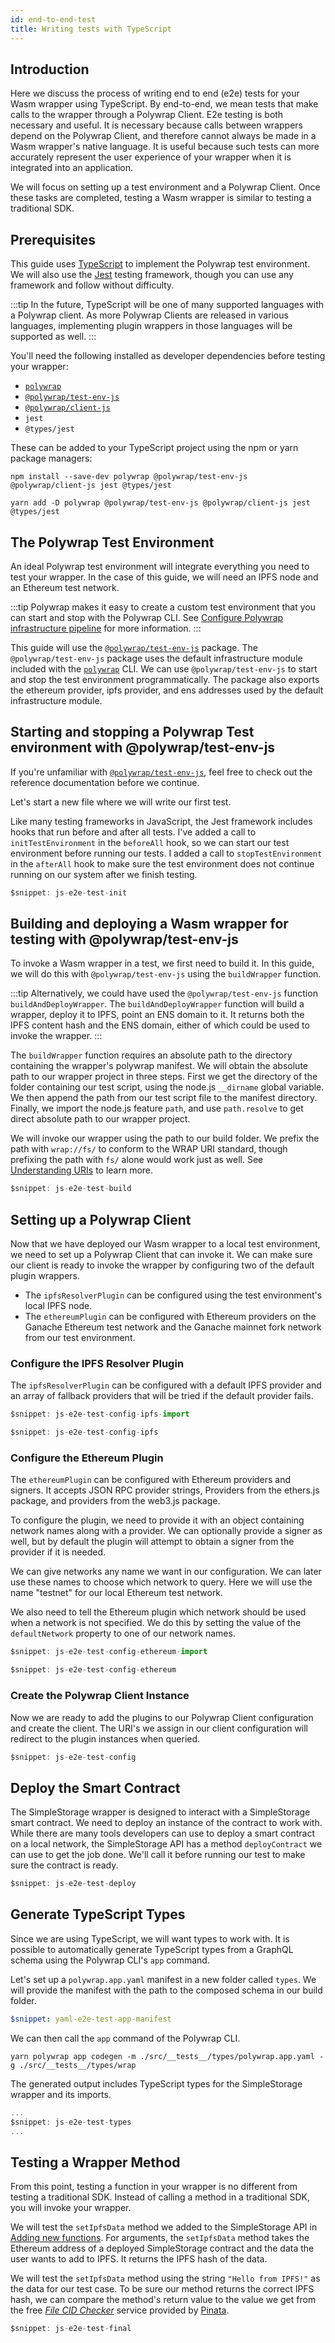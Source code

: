 ```yaml
---
id: end-to-end-test
title: Writing tests with TypeScript
---
```


## **Introduction**

Here we discuss the process of writing end to end (e2e) tests for your Wasm wrapper using TypeScript. 
By end-to-end, we mean tests that make calls to the wrapper through a Polywrap Client. 
E2e testing is both necessary and useful. 
It is necessary because calls between wrappers depend on the Polywrap Client, and therefore cannot always be made in a 
Wasm wrapper's native language. 
It is useful because such tests can more accurately represent the user experience of your wrapper when it is integrated 
into an application.

We will focus on setting up a test environment and a Polywrap Client. Once these tasks are completed, testing
a Wasm wrapper is similar to testing a traditional SDK.

## **Prerequisites**

This guide uses [TypeScript](https://www.typescriptlang.org/) to implement the Polywrap test environment. We will also
use the [Jest](https://jestjs.io/) testing framework, though you can use any framework and follow without difficulty.

:::tip
In the future, TypeScript will be one of many supported languages with a Polywrap client.
As more Polywrap Clients are released in various languages, implementing plugin wrappers in those languages will be supported as well.
:::

You'll need the following installed as developer dependencies before testing your wrapper:

- [`polywrap`](../../reference/cli/polywrap-cli)
- [`@polywrap/test-env-js`](../../reference/clients/js/libraries/test-env-js)
- [`@polywrap/client-js`](../../reference/clients/js/client-js)
- `jest`
- `@types/jest`

These can be added to your TypeScript project using the npm or yarn package managers:
```
npm install --save-dev polywrap @polywrap/test-env-js @polywrap/client-js jest @types/jest
```
```
yarn add -D polywrap @polywrap/test-env-js @polywrap/client-js jest @types/jest
```

## **The Polywrap Test Environment**

An ideal Polywrap test environment will integrate everything you need to test your wrapper. 
In the case of this guide, we will need an IPFS node and an Ethereum test network.

:::tip
Polywrap makes it easy to create a custom test environment that you can start and stop with the Polywrap CLI.
See [Configure Polywrap infrastructure pipeline](./infra-pipeline) for more information.
:::

This guide will use the [`@polywrap/test-env-js`](../../reference/clients/js/libraries/test-env-js) package.
The `@polywrap/test-env-js` package uses the default infrastructure module included with the [`polywrap`](../../reference/cli/polywrap-cli) CLI.
We can use `@polywrap/test-env-js` to start and stop the test environment programmatically. 
The package also exports the ethereum provider, ipfs provider, and ens addresses used by the default infrastructure module.

## **Starting and stopping a Polywrap Test environment with @polywrap/test-env-js**

If you're unfamiliar with [`@polywrap/test-env-js`](../../reference/clients/js/libraries/test-env-js), feel free to check 
out the reference documentation before we continue.

Let's start a new file where we will write our first test. 

Like many testing frameworks in JavaScript, the Jest framework includes hooks that run before and after all tests. 
I've added a call to `initTestEnvironment` in the `beforeAll` hook, so we can start our test environment before running our tests. 
I added a call to `stopTestEnvironment` in the `afterAll` hook to make sure the test environment does not continue running 
on our system after we finish testing.

```typescript
$snippet: js-e2e-test-init
```

## **Building and deploying a Wasm wrapper for testing with @polywrap/test-env-js**

To invoke a Wasm wrapper in a test, we first need to build it. In this guide, we will do this with 
`@polywrap/test-env-js` using the `buildWrapper` function.

:::tip
Alternatively, we could have used the `@polywrap/test-env-js` function `buildAndDeployWrapper`.
The `buildAndDeployWrapper` function will build a wrapper, deploy it to IPFS, point an ENS domain to it.
It returns both the IPFS content hash and the ENS domain, either of which could be used to invoke the wrapper.
:::

The `buildWrapper` function requires an absolute path to the directory containing the wrapper's polywrap manifest.
We will obtain the absolute path to our wrapper project in three steps. First we get the directory of the folder containing
our test script, using the node.js `__dirname` global variable. We then append the path from our test script file to the
manifest directory. Finally, we import the node.js feature `path`, and use `path.resolve` to get direct absolute path to
our wrapper project.

We will invoke our wrapper using the path to our build folder. 
We prefix the path with `wrap://fs/` to conform to the WRAP URI standard, though prefixing the path with `fs/` alone would
work just as well. See [Understanding URIs](../../concepts/understanding-uris) to learn more.

```typescript
$snippet: js-e2e-test-build
```

## **Setting up a Polywrap Client**

Now that we have deployed our Wasm wrapper to a local test environment, we need to set up a Polywrap Client that can
invoke it. We can make sure our client is ready to invoke the wrapper by configuring two of the default plugin wrappers.

- The `ipfsResolverPlugin` can be configured using the test environment's local IPFS node.
- The `ethereumPlugin` can be configured with Ethereum providers on the Ganache Ethereum test network and the Ganache
mainnet fork network from our test environment.

### **Configure the IPFS Resolver Plugin**

The `ipfsResolverPlugin` can be configured with a default IPFS provider and an array of fallback providers that will be tried if
the default provider fails.

```typescript
$snippet: js-e2e-test-config-ipfs-import

$snippet: js-e2e-test-config-ipfs
```

### **Configure the Ethereum Plugin**

The `ethereumPlugin` can be configured with Ethereum providers and signers. It accepts JSON RPC provider strings, 
Providers from the ethers.js package, and providers from the web3.js package.

To configure the plugin, we need to provide it with an object containing network names along with a provider. We can
optionally provide a signer as well, but by default the plugin will attempt to obtain a signer from the provider if it
is needed.

We can give networks any name we want in our configuration. We can later use these names to choose which network to 
query. Here we will use the name "testnet" for our local Ethereum test network.

We also need to tell the Ethereum plugin which network should be used when a network is not specified. We do this by
setting the value of the `defaultNetwork` property to one of our network names.

```typescript
$snippet: js-e2e-test-config-ethereum-import

$snippet: js-e2e-test-config-ethereum
```

### **Create the Polywrap Client Instance**

Now we are ready to add the plugins to our Polywrap Client configuration and create the client. The URI's we assign in
our client configuration will redirect to the plugin instances when queried.

```typescript
$snippet: js-e2e-test-config
```

## **Deploy the Smart Contract**

The SimpleStorage wrapper is designed to interact with a SimpleStorage smart contract. We need to deploy an
instance of the contract to work with. While there are many tools developers can use to deploy a smart contract on a
local network, the SimpleStorage API has a method `deployContract` we can use to get the job done. We'll call it before
running our test to make sure the contract is ready.

```typescript
$snippet: js-e2e-test-deploy
```

## **Generate TypeScript Types**

Since we are using TypeScript, we will want types to work with. It is possible to automatically generate TypeScript
types from a GraphQL schema using the Polywrap CLI's `app` command. 

Let's set up a `polywrap.app.yaml` manifest in a new folder called `types`. 
We will provide the manifest with the path to the composed schema in our build folder.

```yaml title="polywrap.app.yaml"
$snippet: yaml-e2e-test-app-manifest
```

We can then call the `app` command of the Polywrap CLI.

```shell
yarn polywrap app codegen -m ./src/__tests__/types/polywrap.app.yaml -g ./src/__tests__/types/wrap
```

The generated output includes TypeScript types for the SimpleStorage wrapper and its imports.

```typescript title="types.ts"
...
$snippet: js-e2e-test-types
...
```

## **Testing a Wrapper Method**

From this point, testing a function in your wrapper is no different from testing a traditional SDK. Instead of calling
a method in a traditional SDK, you will invoke your wrapper.

We will test the `setIpfsData` method we added to the SimpleStorage API in [Adding new functions](../create-wasm-wrappers/tutorial/adding-new-methods). 
For arguments, the `setIpfsData` method takes the Ethereum address of a deployed SimpleStorage contract and the data 
the user wants to add to IPFS. It returns the IPFS hash of the data.

We will test the `setIpfsData` method using the string `"Hello from IPFS!"` as the data for our test case. To be sure
our method returns the correct IPFS hash, we can compare the method's return value to the value we get from the free 
[*File CID Checker*](https://app.pinata.cloud/cidchecker) service provided by [Pinata](https://www.pinata.cloud/).

```typescript title="Final test file"
$snippet: js-e2e-test-final
```